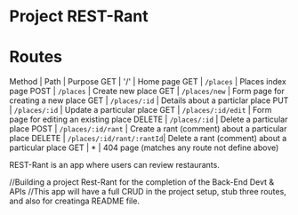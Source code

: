 # Project REST-Rant

# Routes
Method  |       Path                |   Purpose
GET     |       '/'                 | Home page
GET     | `/places`                 | Places index page
POST    | `/places`                 | Create new place
GET     | `/places/new`             | Form page for creating a new place
GET     | `/places/:id`             | Details about a particlar place
PUT     | `/places/:id`             | Update a particular place
GET     | `/places/:id/edit`        | Form page for editing an existing place
DELETE  | `/places/:id`             | Delete a particular place
POST    | `/places/:id/rant`        | Create a rant (comment) about a particular place
DELETE  | `/places/:id/rant/:rantId`| Delete a rant (comment) about a particular place
GET     |   *                       | 404 page (matches any route not define above)


REST-Rant is an app where users can review restaurants.

//Building a project Rest-Rant for the completion of the Back-End Devt & APIs
//This app will have a full CRUD in the project setup, stub three routes, and also for creatinga README file.

